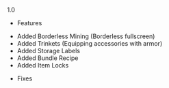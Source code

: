 1.0

* Features
- Added Borderless Mining (Borderless fullscreen)
- Added Trinkets (Equipping accessories with armor)
- Added Storage Labels
- Added Bundle Recipe
- Added Item Locks

* Fixes


